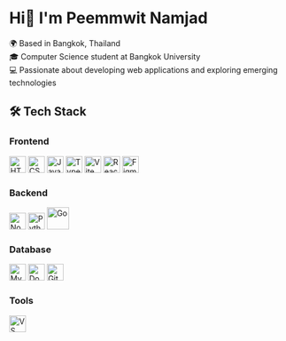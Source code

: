<h1>Hi👋 I'm Peemmwit Namjad</h1>

🌍 Based in Bangkok, Thailand <br>
🎓 Computer Science student at Bangkok University <br>
💻 Passionate about developing web applications and exploring emerging technologies

## 🛠️ Tech Stack
### Frontend
<p align="left" class="icon-row">
  <a href="https://developer.mozilla.org/en-US/docs/Web/HTML" target="_blank"><img src="https://cdn.jsdelivr.net/gh/devicons/devicon/icons/html5/html5-original.svg" width="30" alt="HTML5" /></a>
  <a href="https://developer.mozilla.org/en-US/docs/Web/CSS" target="_blank"><img src="https://cdn.jsdelivr.net/gh/devicons/devicon/icons/css3/css3-original.svg" width="30" alt="CSS3" /></a>
  <a href="https://developer.mozilla.org/en-US/docs/Web/JavaScript" target="_blank"><img src="https://cdn.jsdelivr.net/gh/devicons/devicon/icons/javascript/javascript-original.svg" width="30" alt="JavaScript" /></a>
  <a href="https://www.typescriptlang.org/" target="_blank"><img src="https://cdn.jsdelivr.net/gh/devicons/devicon/icons/typescript/typescript-original.svg" width="30" alt="TypeScript" /></a>
  <a href="https://vitejs.dev/" target="_blank"><img src="https://raw.githubusercontent.com/vitejs/vite/main/docs/public/logo.svg" width="30" alt="Vite" /></a>
  <a href="https://reactjs.org/" target="_blank"><img src="https://cdn.jsdelivr.net/gh/devicons/devicon/icons/react/react-original.svg" width="30" alt="React" /></a>
  <a href="https://figma.com/" target="_blank"><img src="https://cdn.jsdelivr.net/gh/devicons/devicon/icons/figma/figma-original.svg" width="30" alt="Figma" /></a>
</p>

### Backend
<p align="left" class="icon-row">
  <a href="https://nodejs.org/" target="_blank"><img src="https://cdn.jsdelivr.net/gh/devicons/devicon/icons/nodejs/nodejs-original.svg" width="30" alt="Node.js" /></a>
  <a href="https://www.python.org/" target="_blank"><img src="https://cdn.jsdelivr.net/gh/devicons/devicon/icons/python/python-original.svg" width="30" alt="Python" /></a>
  <a href="https://go.dev/" target="_blank"><img src="https://go.dev/images/go-logo-blue.svg" width="40" alt="Go" /></a>
</p>

### Database
<p align="left" class="icon-row">
  <a href="https://www.mysql.com/" target="_blank"><img src="https://cdn.jsdelivr.net/gh/devicons/devicon/icons/mysql/mysql-original.svg" width="30" alt="MySQL" /></a>
  <a href="https://www.docker.com/" target="_blank"><img src="https://cdn.jsdelivr.net/gh/devicons/devicon/icons/docker/docker-original.svg" width="30" alt="Docker" /></a>
  <a href="https://git-scm.com/" target="_blank"><img src="https://cdn.jsdelivr.net/gh/devicons/devicon/icons/git/git-original.svg" width="30" alt="Git" /></a>
</p>

### Tools
<p align="left" class="icon-row">
  <a href="https://code.visualstudio.com/" target="_blank"><img src="https://cdn.jsdelivr.net/gh/devicons/devicon/icons/vscode/vscode-original.svg" width="30" alt="VS Code" /></a>
</p>

<!-- ## 📊 Skill Overview -->





<!--
**peemmwit/peemmwit** is a ✨ _special_ ✨ repository because its `README.md` (this file) appears on your GitHub profile.

Here are some ideas to get you started:

- 🔭 I’m currently working on ...
- 🌱 I’m currently learning ...
- 👯 I’m looking to collaborate on ...
- 🤔 I’m looking for help with ...
- 💬 Ask me about ...
- 📫 How to reach me: ...
- 😄 Pronouns: ...
- ⚡ Fun fact: ...
-->
